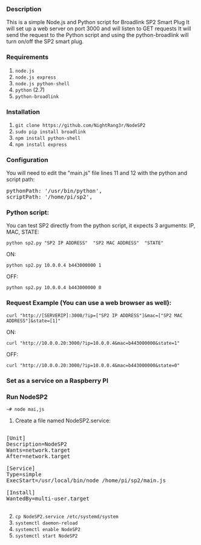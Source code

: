 ### Description

This is a simple Node.js and Python script for Broadlink SP2 Smart Plug
It will set up a web server on port 3000 and will listen to GET requests
It will send the request to the Python script and using the python-broadlink will turn on/off the SP2 smart plug.


### Requirements

1. `node.js`
1. `node.js express`
2. `node.js python-shell`
3. `python` (2.7)
4. `python-broadlink`

### Installation

1. `git clone https://github.com/NightRang3r/NodeSP2`
2. `sudo pip install broadlink`
3. `npm install python-shell`
4. `npm install express`


### Configuration


You will need to edit the "main.js" file lines 11 and 12 with the python and script path:

<pre>
pythonPath: '/usr/bin/python',
scriptPath: '/home/pi/sp2',
</pre>



### Python script:

You can test SP2 directly from the python script, it expects 3 arguments: IP, MAC, STATE:

`python sp2.py "SP2 IP ADDRESS"  "SP2 MAC ADDRESS"  "STATE"`

ON:

`python sp2.py 10.0.0.4 b443000000 1`

OFF:

`python sp2.py 10.0.0.4 b443000000 0`


### Request Example (You can use a web browser as well):


`curl "http://[SERVERIP]:3000/?ip=["SP2 IP ADDRESS"]&mac=["SP2 MAC ADDRESS"]&state=[1]"`


ON:

`curl "http://10.0.0.20:3000/?ip=10.0.0.4&mac=b443000000&state=1"`

OFF:

`curl "http://10.0.0.20:3000/?ip=10.0.0.4&mac=b443000000&state=0"`


### Set as a service on a Raspberry PI


### Run NodeSP2

`~# node mai,js`


1. Create a file named NodeSP2.service:

<pre>

[Unit]
Description=NodeSP2
Wants=network.target
After=network.target

[Service]
Type=simple
ExecStart=/usr/local/bin/node /home/pi/sp2/main.js

[Install]
WantedBy=multi-user.target

</pre>

2. `cp NodeSP2.service /etc/systemd/system`
3. `systemctl daemon-reload`
4. `systemctl enable NodeSP2`
5. `systemctl start NodeSP2`


